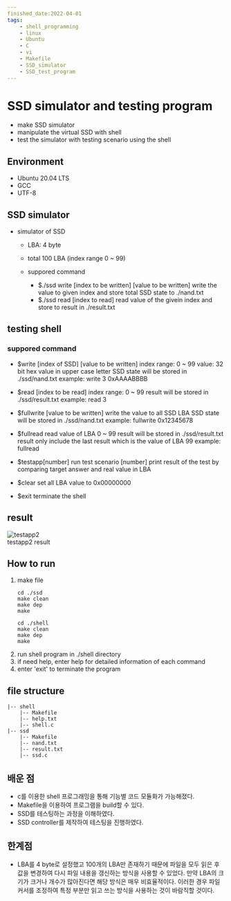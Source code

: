 ```yaml
---
finished_date:2022-04-01
tags:
    - shell_programming
    - linux
    - Ubuntu
    - C
    - vi
    - Makefile
    - SSD_simulator
    - SSD_test_program
---
```

# SSD simulator and testing program
- make SSD simulator 
- manipulate the virtual SSD with shell
- test the simulator with testing scenario using the shell

## Environment
- Ubuntu 20.04 LTS
- GCC
- UTF-8

## SSD simulator
- simulator of SSD
    - LBA: 4 byte
    - total 100 LBA (index range 0 ~ 99)

    - suppored command
        - $./ssd write [index to be written] [value to be written]
    		write the value to given index and store total SSD state to ./nand.txt
        - $./ssd read [index to read]
  			read value of the givein index and store to result in ./result.txt

## testing shell
### suppored command
- $write [index of SSD] [value to be written]
	index range: 0 ~ 99
	value: 32 bit  hex value in upper case letter
	SSD state will be stored in ./ssd/nand.txt
	example: write 3 0xAAAABBBB

- $read [index to be read]
	index range: 0 ~ 99
	result will be stored in ./ssd/result.txt
	example: read 3

- $fullwrite [value to be written]
	write the value to all SSD LBA
	SSD state will be stored in ./ssd/nand.txt
	example: fullwrite 0x12345678

- $fullread
	read value of LBA 0 ~ 99
	result will be stored in ./ssd/result.txt
	result only include the last result which is the value of LBA 99
	example: fullread

- $testapp[number]
	run test scenario [number]
	print result of the test by comparing target answer and real value in LBA

- $clear
	set all LBA value to 0x00000000

- $exit
	terminate the shell

## result
![testapp2](https://user-images.githubusercontent.com/74483608/161239087-aa2b7177-2fb5-4df1-b95b-5f902dc402cb.PNG)  
testapp2 result


## How to run
1. make file
    ```
    cd ./ssd
    make clean
    make dep
    make
    ```
    ```
    cd ./shell
    make clean
    make dep
    make
    ```
2. run shell program in ./shell directory
3. if need help, enter help for detailed information of each command
4. enter 'exit' to terminate the program
## file structure
```
|-- shell
    |-- Makefile
    |-- help.txt
    |-- shell.c
|-- ssd
    |-- Makefile
    |-- nand.txt
    |-- result.txt
    |-- ssd.c
```

## 배운 점
- c를 이용한 shell 프로그래밍을 통해 기능별 코드 모듈화가 가능해졌다.
- Makefile을 이용하여 프로그램을 build할 수 있다.
- SSD를 테스팅하는 과정을 이해하였다.
- SSD controller를 제작하여 테스팅을 진행하였다.
## 한계점
- LBA를 4 byte로 설정했고 100개의 LBA만 존재하기 때문에 파일을 모두 읽은 후 값을 변경하여 다시 파일 내용을 갱신하는 방식을 사용할 수 있었다. 만약 LBA의 크기가 크거나 개수가 많아진다면 해당 방식은 매우 비효율적이다.
    이러한 경우 파일 커서를 조정하여 특정 부분만 읽고 쓰는 방식을 사용하는 것이 바람직할 것이다.
